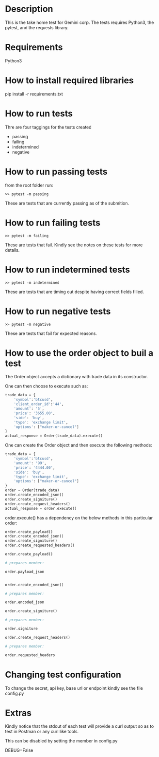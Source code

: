# Description

This is the take home test for Gemini corp.
The tests requires Python3, the pytest, and the 
requests library.

# Requirements

Python3

# How to install required libraries

pip install -r requirements.txt

# How to run tests

Thre are four taggings for the tests created

* passing
* failing
* indetermined
* negative

# How to run passing tests

from the root folder run:

```
>> pytest -m passing
```

These are tests that are currently
passing as of the submition.

# How to run failing tests

```
>> pytest -m failing
```

These are tests that fail. Kindly see
the notes on these tests for more details.

# How to run indetermined tests

```
>> pytest -m indetermined
```

These are tests that are timing out despite
having correct fields filled.


# How to run negative tests

```
>> pytest -m negative
```

These are tests that fail for expected
reasons.


# How to use the order object to buil a test

The Order object accepts a dictionary
with trade data in its constructor.

One can then choose to execute
such as:

```python
trade_data = {
    'symbol':'btcusd',
    'client_order_id':'44',
    'amount': '5',
    'price': '3655.00',
    'side': 'buy',
    'type': 'exchange limit',
    'options': ["maker-or-cancel"]
}
actual_response = Order(trade_data).execute()
```

One can create the Order object and then
execute the following methods:

```python
trade_data = {
    'symbol':'btcusd',
    'amount': '99',
    'price': '4444.00',
    'side': 'buy',
    'type': 'exchange limit',
    'options': ["maker-or-cancel"]
}
order = Order(trade_data)
order.create_encoded_json()
order.create_signiture()
order.create_request_headers()
actual_response = order.execute()
```

order.execute() has a dependency on the
below methods in this particular order:

```python
order.create_payload()
order.create_encoded_json()
order.create_signiture()
order.create_requested_headers()
```

```python
order.create_payload()

# prepares member:

order.payload_json


order.create_encoded_json()

# prepares member:

order.encoded_json

order.create_signiture()

# prepares member:

order.signiture

order.create_request_headers()

# prepares member:

order.requested_headers
```

# Changing test configuration

To change the secret, api key, base url or endpoint
kindly see the file config.py


# Extras

Kindly notice that the stdout of each test will provide
a curl output so as to test in Postman or any curl like tools.

This can be disabled by setting the member in config.py

DEBUG=False


